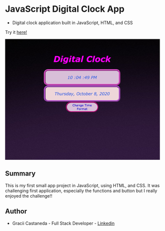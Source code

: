 # JavaScript Digital Clock App

- Digital clock application built in JavaScript, HTML, and CSS

Try it [here!](https://over45Codes.github.io/digital-clock/)

![alt text](https://github.com/Gracii/digital-clock/blob/master/images/Digital%20Clock%20App%20.png)

## Summary

This is my first small app project in JavaScript, using HTML, and CSS.
It was challenging first application, especially the functions and button but I really enjoyed the challenge!!

## Author

- Gracii Castaneda - Full Stack Developer - [Linkedin](https://www.linkedin.com/in/castanedagrace/)

